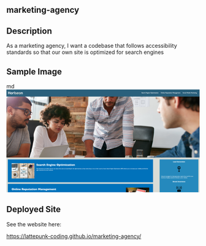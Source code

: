 ## marketing-agency

## Description

As a marketing agency, I want a codebase that follows accessibility standards so that our own site is optimized for search engines

## Sample Image

md
![Preview of Website](assets/images/screenshot.png)


## Deployed Site

See the website here:

https://lattepunk-coding.github.io/marketing-agency/
